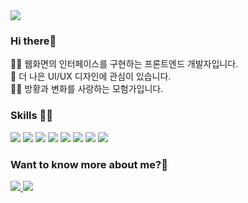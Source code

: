 <img src="https://capsule-render.vercel.app/api?type=waving&color=gradient&height=200&section=header&text=FE%20Developer&fontSize=70&&fontColor=ffffff&fontAlign=30&desc=Seol%20Jiyoon&descAlign=70&descAlignY=55" />
<div>
<h3>Hi there👋</h3>
<p>
👩‍💻 웹화면의 인터페이스를 구현하는 프론트엔드 개발자입니다.<br>
👀 더 나은 UI/UX 디자인에 관심이 있습니다.<br>
🧗‍♀️ 방황과 변화를 사랑하는 모험가입니다.</p>

<h3>Skills 🏊‍♀️</h3>
<div>
<img src="https://img.shields.io/badge/JavaScript-F7DF1E?style=flat&logo=javascript&logoColor=white"/>
<img src="https://img.shields.io/badge/HTML5-E34F26?style=flat&logo=HTML5&logoColor=white">
<img src="https://img.shields.io/badge/CSS3-1572B6?style=flat&logo=CSS3&logoColor=white">
<img src="https://img.shields.io/badge/TypeScript-3178C6?style=flat&logo=TypeScript&logoColor=white">
<img src="https://img.shields.io/badge/React-61DAFB?style=flat&logo=React&logoColor=white">
<img src="https://img.shields.io/badge/Redux-764ABC?style=flat&logo=Redux&logoColor=white">
<img src="https://img.shields.io/badge/Figma-F24E1E?style=flat&logo=Figma&logoColor=white">
<img src="https://img.shields.io/badge/Git-F05032?style=flat&logo=Git&logoColor=white">
</div>


### Want to know more about me?💖
<a href="https://devlife-surge.tistory.com/](https://www.notion.so/surgedev/b37ace1e2bab4d328e1ab9bbba944c34">
<img src="https://img.shields.io/badge/Notion-000000?style=flat&logo=Notion&logoColor=white">
</a>
<a href="mailto:gleeyoon95@gmail.com">
<img src="https://img.shields.io/badge/Gmail-EA4335?style=flat&logo=Gmail&logoColor=white">
</a>
</div>
